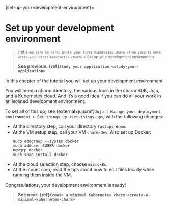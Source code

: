 (set-up-your-development-environment)=
# Set up your development environment

> <small>{ref}`From zero to hero: Write your first Kubernetes charm <from-zero-to-hero-write-your-first-kubernetes-charm>`  > Set up your development environment</small> 
>
> **See previous: {ref}`Study your application <study-your-application>`**

In this chapter of the tutorial you will set up your development environment. 

You will need a charm directory, the various tools in the charm SDK, Juju, and a Kubernetes cloud. And it’s a good idea if you can do all your work in an isolated development environment. 

To set all of this up, see {external+juju:ref}`Juju | Manage your deployment environment > Set things up <set-things-up>`, with the following changes: 

- At the directory step, call your directory `fastapi-demo`.
- At the VM setup step, call your VM `charm-dev`. Also set up Docker:
    ```text
    sudo addgroup --system docker
    sudo adduser $USER docker
    newgrp docker
    sudo snap install docker
    ```
- At the cloud selection step, choose `microk8s`.
- At the mount step, read the tips about how to edit files locally while running them inside the VM.

Congratulations, your development environment is ready! 

> **See next: {ref}`Create a minimal Kubernetes charm <create-a-minimal-kubernetes-charm>`**

